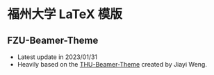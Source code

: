# 福州大学 LaTeX 模版
## FZU-Beamer-Theme

- Latest update in 2023/01/31
- Heavily based on the [THU-Beamer-Theme](https://www.overleaf.com/latex/templates/thu-beamer-theme/vwnqmzndvwyb) created by Jiayi Weng.
